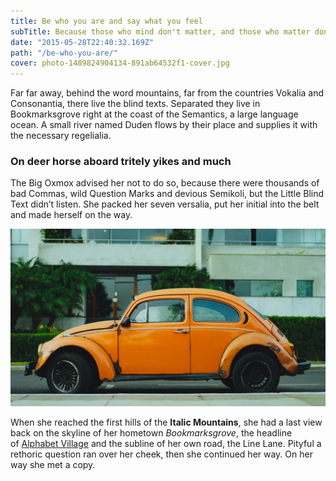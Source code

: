 ```yaml
---
title: Be who you are and say what you feel
subTitle: Because those who mind don't matter, and those who matter don't mind
date: "2015-05-28T22:40:32.169Z"
path: "/be-who-you-are/"
cover: photo-1489824904134-891ab64532f1-cover.jpg
---
```


Far far away, behind the word mountains, far from the countries Vokalia
and Consonantia, there live the blind texts. Separated they live in
Bookmarksgrove right at the coast of the Semantics, a large language
ocean. A small river named Duden flows by their place and supplies it
with the necessary regelialia.

### On deer horse aboard tritely yikes and much

The Big Oxmox advised her not to do so, because there were thousands of bad Commas, wild Question Marks and devious Semikoli, but the Little
Blind Text didn’t listen. She packed her seven versalia, put her initial into the belt and made herself on the way.

![unsplash.com](./photo-1489824904134-891ab64532f1.jpg)

When she reached the first hills of the **Italic Mountains**, she
had a last view back on the skyline of her
hometown _Bookmarksgrove_, the headline of [Alphabet
Village](/show-me-result/) and the subline of her own road, the
Line Lane. Pityful a rethoric question ran over her cheek, then she
continued her way. On her way she met a copy.
